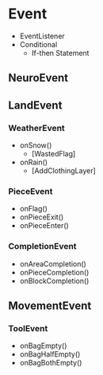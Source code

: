 # Event

- EventListener
- Conditional
    - If-then Statement

## NeuroEvent

## LandEvent

### WeatherEvent
- onSnow()
    - [WastedFlag]
- onRain()
    - [AddClothingLayer]


### PieceEvent

- onFlag()
- onPieceExit()
- onPieceEnter()

### CompletionEvent

- onAreaCompletion()
- onPieceCompletion()
- onBlockCompletion()


## MovementEvent

### ToolEvent

- onBagEmpty()
- onBagHalfEmpty()
- onBagBothEmpty()